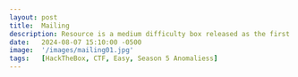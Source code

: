 ```yaml
---
layout: post
title:  Mailing
description: Resource is a medium difficulty box released as the first box of Season 6 "Hiest". This box will test your skills in Certificate Authorties...
date:   2024-08-07 15:10:00 -0500
image:  '/images/mailing01.jpg'
tags:   [HackTheBox, CTF, Easy, Season 5 Anomaliess]
---
```

# 